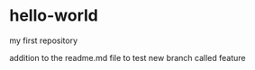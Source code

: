 # hello-world
my first repository

addition to the readme.md file to test new branch called feature
